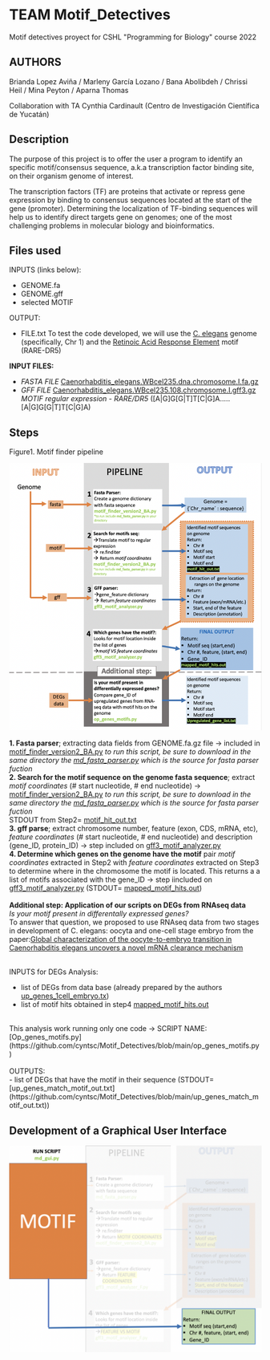 # TEAM Motif_Detectives
Motif detectives proyect for CSHL "Programming for Biology" course 2022

## AUTHORS

Brianda Lopez Aviña / Marleny García Lozano / Bana Abolibdeh / Chrissi Heil / Mina Peyton / Aparna Thomas

Collaboration with TA Cynthia Cardinault (Centro de Investigación Científica de Yucatán)

## Description
The purpose of this project is to offer the user a program to identify an specific motif/consensus sequence, a.k.a transcription factor binding site, on their organism genome of interest. 

The transcription factors (TF) are proteins that activate or repress gene expression by binding to consensus sequences located at the start of the gene (promoter). Determining the localization of TF-binding sequences will help us to identify direct targets gene on genomes; one of the most challenging problems in molecular biology and bioinformatics. 

## Files used 

INPUTS (links below): <br>
- GENOME.fa <br>
- GENOME.gff <br> 
- selected MOTIF <br>


OUTPUT: <br>
- FILE.txt
To test the code developed, we will use the [C. elegans](https://www.google.com/url?sa=t&rct=j&q=&esrc=s&source=web&cd=&cad=rja&uact=8&ved=2ahUKEwicv-qEpPf6AhVTk4kEHQfPAX0QFnoECBQQAQ&url=https%3A%2F%2Fen.wikipedia.org%2Fwiki%2FCaenorhabditis_elegans&usg=AOvVaw0_aL9Y_xW2S39CMMZfjS5c) genome (specifically, Chr 1) and the [Retinoic Acid Response Element](https://www.researchgate.net/figure/Alignments-of-known-DR5-RARE-motifs-in-the-promoters-of-the-Cyp26A1-RAR2-RAR2-RAR2_fig1_232304935) motif (RARE-DR5)<br>

**INPUT FILES:**
<br>
- *FASTA FILE* [Caenorhabditis_elegans.WBcel235.dna.chromosome.I.fa.gz](https://nam04.safelinks.protection.outlook.com/?url=https%3A%2F%2Fftp.ensembl.org%2Fpub%2Frelease-108%2Ffasta%2Fcaenorhabditis_elegans%2Fdna%2FCaenorhabditis_elegans.WBcel235.dna.chromosome.I.fa.gz&amp;data=05%7C01%7Cbrianda.lavina%40uky.edu%7C2e3e746bc07c4ff37e6208dab3d1e55b%7C2b30530b69b64457b818481cb53d42ae%7C0%7C0%7C638020012360908962%7CUnknown%7CTWFpbGZsb3d8eyJWIjoiMC4wLjAwMDAiLCJQIjoiV2luMzIiLCJBTiI6Ik1haWwiLCJXVCI6Mn0%3D%7C3000%7C%7C%7C&amp;sdata=8B6wS2qgy9x63e%2FgpBYHPQLxKGsh49EiRrJjqm6VXt4%3D&amp;reserved=0) <br>
- *GFF FILE* [Caenorhabditis_elegans.WBcel235.108.chromosome.I.gff3.gz](https://nam04.safelinks.protection.outlook.com/?url=https%3A%2F%2Fftp.ensembl.org%2Fpub%2Frelease-108%2Fgff3%2Fcaenorhabditis_elegans%2FCaenorhabditis_elegans.WBcel235.108.chromosome.I.gff3.gz&amp;data=05%7C01%7Cbrianda.lavina%40uky.edu%7C2e3e746bc07c4ff37e6208dab3d1e55b%7C2b30530b69b64457b818481cb53d42ae%7C0%7C0%7C638020012360908962%7CUnknown%7CTWFpbGZsb3d8eyJWIjoiMC4wLjAwMDAiLCJQIjoiV2luMzIiLCJBTiI6Ik1haWwiLCJXVCI6Mn0%3D%7C3000%7C%7C%7C&amp;sdata=IjQ8oMkJUT6dmwoNK1aUt2NxxDGhMTtEjOVkxfc7Va0%3D&amp;reserved=0)<br>
*MOTIF regular expression - RARE/DR5* ([A|G]G[G|T]T[C|G]A.....[A|G]G[G|T]T[C|G]A)

## Steps
Figure1. Motif finder pipeline

![MOTIF FINDER PROGRAM](https://github.com/Bla880/Motif_Detectives/blob/main/Fig_1_Motif_finderPIPELINE.png)

**1. Fasta parser**; extracting data fields from GENOME.fa.gz file ->  included in [motif_finder_version2_BA.py]() *to run this script, be sure to download in the same directory the [md_fasta_parser.py](https://github.com/cyntsc/Motif_Detectives/blob/main/md_fasta_parser.py) which is the source for fasta parser fuction* <br>
**2. Search for the motif sequence on the genome fasta sequence**; extract *motif coordinates* (# start nucleotide, # end nucleotide) -> [motif_finder_version2_BA.py](https://github.com/cyntsc/Motif_Detectives/blob/main/motif_finder_version2_BA.py) *to run this script, be sure to download in the same directory the [md_fasta_parser.py](https://github.com/cyntsc/Motif_Detectives/blob/main/md_fasta_parser.py) which is the source for fasta parser fuction* <br>
STDOUT from Step2= [motif_hit_out.txt](https://github.com/cyntsc/Motif_Detectives/blob/main/motif_hit_out.txt)<br>
**3. gff parse**; extract chromosome number, feature (exon, CDS, mRNA, etc), *feature coordinates* (# start nucleotide, # end nucleotide) and description (gene_ID, protein_ID) -> step included on [gff3_motif_analyzer.py](https://github.com/cyntsc/Motif_Detectives/blob/main/gff3_motif_analyzer.py) <br>
**4. Determine which genes on the genome have the motif** pair *motif coordinates* extracted in Step2 with *feature coordinates* extracted on Step3 to determine where in the chromosome the motif is located. This returns a a list of motifs associated with the gene_ID -> step iincluded on [gff3_motif_analyzer.py](https://github.com/cyntsc/Motif_Detectives/blob/main/gff3_motif_analyzer.py) (STDOUT= [mapped_motif_hits.out](https://github.com/cyntsc/Motif_Detectives/blob/main/mapped_motif_hits.out))<br>
<br>
**Additional step: Application of our scripts on DEGs from RNAseq data** <br>
*Is your motif present in differentally expressed genes?*<br>
To answer that question, we proposed to use RNAseq data from two stages in development of C. elegans: oocyta and one-cell stage embryo from the paper:[Global characterization of the oocyte-to-embryo transition in Caenorhabditis elegans uncovers a novel mRNA clearance mechanism](https://www.embopress.org/doi/full/10.15252/embj.201488769)<br>
<br>

INPUTS for DEGs Analysis: <br>
- list of DEGs from data base (already prepared by the authors [up_genes_1cell_embryo.tx](https://github.com/cyntsc/Motif_Detectives/blob/main/up_genes_match_motif_out.txt)) <br>
- list of motif hits obtained in step4 [mapped_motif_hits.out](https://github.com/cyntsc/Motif_Detectives/blob/main/mapped_motif_hits.out) <br>
<br>
This analysis work running only one code -> SCRIPT NAME: [Op_genes_motifs.py](https://github.com/cyntsc/Motif_Detectives/blob/main/op_genes_motifs.py)<br>
<br>
OUTPUTS: <br>
- list of DEGs that have the motif in their sequence (STDOUT= [up_genes_match_motif_out.txt](https://github.com/cyntsc/Motif_Detectives/blob/main/up_genes_match_motif_out.txt))

## Development of a Graphical User Interface


![VISUAL_I](https://github.com/Bla880/Motif_Detectives/blob/main/Fig_2_GUI.png)
